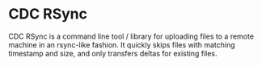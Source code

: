# CDC RSync

CDC RSync is a command line tool / library for uploading files to a remote machine in an rsync-like
fashion. It quickly skips files with matching timestamp and size, and only transfers deltas for
existing files.
